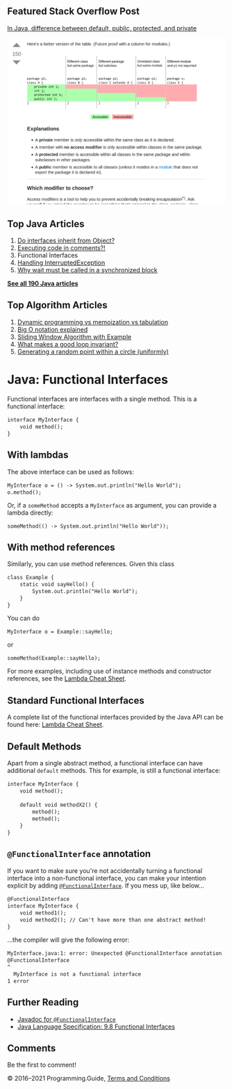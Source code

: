 <span class="underline"></span>

<span class="underline"></span>

Featured Stack Overflow Post
----------------------------

[In Java, difference between default, public, protected, and private](https://stackoverflow.com/a/33627846/276052)  
  
[<img src="../images/so-featured-33627846.png" alt="StackOverflow screenshot thumbnail" class="screenshot" />](https://stackoverflow.com/a/33627846/276052)

<span class="underline"></span>

Top Java Articles
-----------------

1.  [Do interfaces inherit from Object?](do-interfaces-inherit-from-object.html)
2.  [Executing code in comments?!](executing-code-in-comments.html)
3.  Functional Interfaces
4.  [Handling InterruptedException](handling-interrupted-exceptions.html)
5.  [Why wait must be called in a synchronized block](why-wait-must-be-in-synchronized.html)

[**See all 190 Java articles**](index.html)

Top Algorithm Articles
----------------------

1.  [Dynamic programming vs memoization vs tabulation](../dynamic-programming-vs-memoization-vs-tabulation.html)
2.  [Big O notation explained](../big-o-notation-explained.html)
3.  [Sliding Window Algorithm with Example](../sliding-window-example.html)
4.  [What makes a good loop invariant?](../what-makes-a-good-loop-invariant.html)
5.  [Generating a random point within a circle (uniformly)](../random-point-within-circle.html)

Java: Functional Interfaces
===========================

Functional interfaces are interfaces with a single method. This is a functional interface:

    interface MyInterface {
        void method();
    }

With lambdas
------------

The above interface can be used as follows:

    MyInterface o = () -> System.out.println("Hello World");
    o.method();

Or, if a `someMethod` accepts a `MyInterface` as argument, you can provide a lambda directly:

    someMethod(() -> System.out.println("Hello World"));

With method references
----------------------

Similarly, you can use method references. Given this class

    class Example {
        static void sayHello() {
            System.out.println("Hello World");
        }
    }

You can do

    MyInterface o = Example::sayHello;

or

    someMethod(Example::sayHello);

For more examples, including use of instance methods and constructor references, see the [Lambda Cheat Sheet](lambda-cheat-sheet.html).

Standard Functional Interfaces
------------------------------

A complete list of the functional interfaces provided by the Java API can be found here: [Lambda Cheat Sheet](lambda-cheat-sheet.html).

Default Methods
---------------

Apart from a single abstract method, a functional interface can have additional `default` methods. This for example, is still a functional interface:

    interface MyInterface {
        void method();

        default void methodX2() {
            method();
            method();
        }
    }

`@FunctionalInterface` annotation
---------------------------------

If you want to make sure you're not accidentally turning a functional interface into a non-functional interface, you can make your intention explicit by adding [`@FunctionalInterface`](https://docs.oracle.com/javase/8/docs/api/java/lang/FunctionalInterface.html). If you mess up, like below…

    @FunctionalInterface
    interface MyInterface {
        void method1();
        void method2(); // Can't have more than one abstract method!
    }

…the compiler will give the following error:

    MyInterface.java:1: error: Unexpected @FunctionalInterface annotation
    @FunctionalInterface
    ^
      MyInterface is not a functional interface
    1 error

Further Reading
---------------

-   [Javadoc for `@FunctionalInterface`](https://docs.oracle.com/javase/8/docs/api/java/lang/FunctionalInterface.html)
-   [Java Language Specification: 9.8 Functional Interfaces](https://docs.oracle.com/javase/specs/jls/se8/html/jls-9.html#jls-9.8)

Comments
--------

Be the first to comment!

© 2016–2021 Programming.Guide, [Terms and Conditions](../terms-and-conditions.html)
